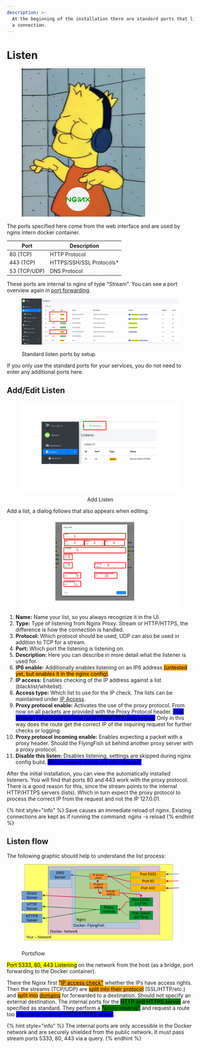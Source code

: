 ```yaml
---
description: >-
  At the beginning of the installation there are standard ports that listen for
  a connection.
---
```


# Listen

<figure><img src="../../.gitbook/assets/7a5efz_nginx.jpg" alt="" width="333"><figcaption></figcaption></figure>

The ports specified here come from the web interface and are used by nginx intern docker container.

| Port         | Description               |
| ------------ | ------------------------- |
| 80 (TCP)     | HTTP Protocol             |
| 443 (TCP)    | HTTPS/SSH/SSL Protocols\* |
| 53 (TCP/UDP) | DNS Protocol              |

These ports are internal to nginx of type "Stream". You can see a port overview again in [port forwarding](port-forwarding.md).

<figure><img src="../../.gitbook/assets/listen_ports.png" alt=""><figcaption><p>Standard listen ports by setup</p></figcaption></figure>

If you only use the standard ports for your services, you do not need to enter any additional ports here.

## Add/Edit Listen



<div align="center" data-full-width="true">

<figure><img src="../../.gitbook/assets/listen_add.png" alt="" width="563"><figcaption><p>Add Listen</p></figcaption></figure>

</div>

Add a list, a dialog follows that also appears when editing.



<figure><img src="../../.gitbook/assets/listen_add2.png" alt=""><figcaption></figcaption></figure>

1. **Name:** Name your list, so you always recognize it in the UI.
2. **Type:** Type of listening from Nginx Proxy. Stream or HTTP/HTTPS, the difference is how the connection is handled.
3. **Protocol:** Which protocol should be used, UDP can also be used in addition to TCP for a stream.
4. **Port:** Which port the listening is listening on.
5. **Description:** Here you can describe in more detail what the listener is used for.
6. **IP6 enable:** Additionally enables listening on an IP6 address <mark style="background-color:orange;">(untested yet, but enables it in the nginx config)</mark>.
7. **IP access:** Enables checking of the IP address against a list (blacklist/whitelist).
8. **Access type:** Which list to use for the IP check. The lists can be maintained under [IP Access](ip-access.md).
9. **Proxy protocol enable:** Activates the use of the proxy protocol. From now on all packets are provided with the Proxy Protocol header. <mark style="background-color:blue;">This setting is important for internal HTTP/HTTPS processing.</mark> Only in this way does the route get the correct IP of the inquiring request for further checks or logging.
10. **Proxy protocol incoming enable:** Enables expecting a packet with a proxy header. Should the FlyingFish sit behind another proxy server with a proxy protocol.
11. **Disable this listen:** Disables listening, settings are skipped during nginx config build. <mark style="background-color:blue;">All dependent routes are also skipped.</mark>

After the initial installation, you can view the automatically installed listeners. You will find that ports 80 and 443 work with the proxy protocol. There is a good reason for this, since the stream points to the internal HTTP/HTTPS servers (lists). Which in turn expect the proxy protocol to process the correct IP from the request and not the IP 127.0.01.



{% hint style="info" %}
Save causes an immediate reload of nginx. Existing connections are kept as if running the command: nginx -s reload
{% endhint %}

## Listen flow

The following graphic should help to understand the list process:

<figure><img src="../../.gitbook/assets/portflow.png" alt=""><figcaption><p>Portsflow</p></figcaption></figure>

<mark style="background-color:yellow;">Port 5333, 80, 443 Listening</mark> on the network from the host (as a bridge, port forwarding to the Docker container). &#x20;

There the Nginx first <mark style="background-color:orange;">"</mark>[<mark style="background-color:orange;">IP access check"</mark>](ip-access.md) whether the IPs have access rights. Then the streams (TCP/UDP) are <mark style="background-color:orange;">split into their protocol</mark> (SSL/HTTP/etc.) and <mark style="background-color:orange;">split into</mark> [<mark style="background-color:orange;">domains</mark>](domains.md) for forwarded to a destination. Should not specify an external destination. The internal ports for the <mark style="background-color:green;">HTTP and HTTPS server</mark> are specified as standard. They perform a <mark style="background-color:green;">"proxy reserve"</mark> and request a route too <mark style="background-color:blue;">internal or external HTTP/HTTPS server</mark>.&#x20;



{% hint style="info" %}
The internal ports are only accessible in the Docker network and are securely shielded from the public network. It must pass stream ports 5333, 80, 443 via a query.
{% endhint %}
